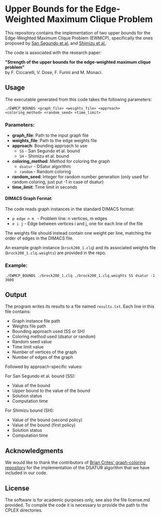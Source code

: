# Upper Bounds for the Edge-Weighted Maximum Clique Problem

This repository contains the implementation of two upper bounds for the Edge-Weighted Maximum Clique Problem (EWMCP), specifically the ones proposed by [San Segundo et al.](https://doi.org/10.1016/j.ejor.2019.03.047) and [Shimizu et al.](https://doi.org/10.1016/j.disopt.2020.100583). 

The code is associated with the research paper:

**"Strength of the upper bounds for the edge-weighted maximum clique problem"**  
by F. Ciccarelli, V. Dose, F. Furini and M. Monaci.


## Usage

The executable generated from this code takes the following parameters:

```
./EWMCP_BOUNDS <graph_file> <weights_file> <approach> <coloring_method> <random_seed> <time_limit>
```

### Parameters:

- **graph_file**: Path to the input graph file
- **weights_file**: Path to the edge weights file
- **approach**: Bounding approach to use
  - `SS` - San Segundo et al. bound
  - `SH` - Shimizu et al. bound
- **coloring_method**: Method for coloring the graph
  - `dsatur` - DSatur algorithm
  - `random` - Random coloring
- **random_seed**: Integer for random number generation (only used for random coloring, just put -1 in case of dsatur)
- **time_limit**: Time limit in seconds


#### DIMACS Graph Format

The code reads graph instances in the standard DIMACS format:

- `p edge n m ` - Problem line: n vertices, m edges
- `e i j` - Edge between vertices i and j, one for each line of the file

The weights file should instead contain one weight per line, matching the order of edges in the DIMACS file.

An example graph instance (`brock200_1.clq`) and its associated weights file (`brock200_1.clq.weights`) are provided in the repo.

### Example:
```
./EWMCP_BOUNDS ./brock200_1.clq ./brock200_1.clq.weights SS dsatur -1 3600
```

## Output

The program writes its results to a file named `results.txt`. Each line in this file contains:

- Graph instance file path
- Weights file path
- Bounding approach used (SS or SH)
- Coloring method used (dsatur or random)
- Random seed value
- Time limit value
- Number of vertices of the graph
- Number of edges of the graph

Followed by approach-specific values:

For San Segundo et al. bound (SS):
- Value of the bound
- Upper bound to the value of the bound
- Solution status
- Computation time

For Shimizu bound (SH):
- Value of the bound (second policy) 
- Value of the bound (first policy) 
- Solution status
- Computation time


## Acknowledgments

We would like to thank the contributors of [Brian Crites' graph-coloring repository](https://github.com/brrcrites/graph-coloring/tree/master) for the implementation of the DSATUR algorithm that we have included in our code.

## License

The software is for academic purposes only, see also the file license.md provided. To compile the code it is necessary to provide the path to the CPLEX directories.
